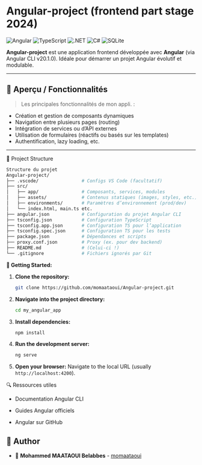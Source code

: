 #  Angular-project (frontend part stage 2024)
  ![Angular](https://img.shields.io/badge/Angular-DD0031?style=for-the-badge&logo=angular&logoColor=white)   ![TypeScript](https://img.shields.io/badge/TypeScript-3178C6?style=for-the-badge&logo=typescript&logoColor=white)   ![.NET](https://img.shields.io/badge/.NET-512BD4?style=for-the-badge&logo=dotnet&logoColor=white)  ![C#](https://img.shields.io/badge/C%23-239120?style=for-the-badge&logo=csharp&logoColor=white)  ![SQLite](https://img.shields.io/badge/SQLite-07405E?style=for-the-badge&logo=sqlite&logoColor=white)  


**Angular-project** est une application frontend développée avec **Angular** (via Angular CLI v20.1.0). Idéale pour démarrer un projet Angular évolutif et modulable.

---

## 🚀 Aperçu / Fonctionnalités

> Les principales fonctionnalités de mon appli. :
- Création et gestion de composants dynamiques
- Navigation entre plusieurs pages (routing)
- Intégration de services ou d’API externes
- Utilisation de formulaires (réactifs ou basés sur les templates)
- Authentification, lazy loading, etc.

---

📁 Project Structure
```bash
Structure du projet
Angular-project/
├── .vscode/                # Configs VS Code (facultatif)
├── src/
│   ├── app/                # Composants, services, modules
│   ├── assets/             # Contenus statiques (images, styles, etc.)
│   ├── environments/       # Paramètres d’environnement (prod/dev)
│   └── index.html, main.ts etc.
├── angular.json            # Configuration du projet Angular CLI
├── tsconfig.json           # Configuration TypeScript
├── tsconfig.app.json       # Configuration TS pour l’application
├── tsconfig.spec.json      # Configuration TS pour les tests
├── package.json            # Dépendances et scripts
├── proxy.conf.json         # Proxy (ex. pour dev backend)
├── README.md               # (Celui-ci !)
└── .gitignore              # Fichiers ignorés par Git

```
**🚀 Getting Started:**

1.  **Clone the repository:**
    ```bash
    git clone https://github.com/momaataoui/Angular-project.git
    ```

2.  **Navigate into the project directory:**
    ```bash
    cd my_angular_app
    ```

3.  **Install dependencies:**
    ```bash
    npm install
    ```

4.  **Run the development server:**
    ```bash
    ng serve
    ```

5.  **Open your browser:**
    Navigate to the local URL (usually `http://localhost:4200`).

🔍 Ressources utiles

* Documentation Angular CLI

* Guides Angular officiels

* Angular sur GitHub

## 👤 Author

*   🔗 **Mohammed MAATAOUI Belabbes** - [momaataoui](https://github.com/momaataoui)








